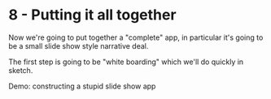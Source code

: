 # 8 - Putting it all together

Now we're going to put together a "complete" app, in particular it's going to be a small slide show style narrative deal.

The first step is going to be "white boarding" which we'll do quickly in sketch.

Demo: constructing a stupid slide show app